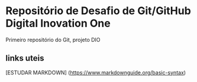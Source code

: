 # Repositório de Desafio de Git/GitHub Digital Inovation One
Primeiro repositório do Git, projeto DIO

## links uteis
[ESTUDAR MARKDOWN] (https://www.markdownguide.org/basic-syntax)
